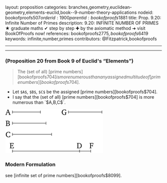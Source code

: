 layout: proposition
categories: branches,geometry,euclidean-geometry,elements-euclid,book--9-number-theory-applications
nodeid: bookofproofs$507
orderid: 1900
parentid: bookofproofs$1881
title: Prop. 9.20: Infinite Number of Primes
description: 9.20: INFINITE NUMBER OF PRIMES &#9733; graduate maths &#10004; step by step &#10010; by the axiomatic method &#10140; visit BookOfProofs now!
references: bookofproofs$2775,bookofproofs$6419
keywords: infinite,number,primes
contributors: @Fitzpatrick,bookofproofs

---


---

### (Proposition 20 from Book 9 of Euclid's “Elements”)

> The (set of all) [prime numbers][bookofproofs$704] is more numerous than any assigned multitude of [prime numbers][bookofproofs$704].
* Let `$A$`, `$B$`, `$C$` be the assigned [prime numbers][bookofproofs$704].
* I say that the (set of all) [prime numbers][bookofproofs$704] is more numerous than `$A$`, `$B$`, `$C$`.


![fig20e](https://github.com/bookofproofs/bookofproofs.github.io/blob/main/_sources/_assets/images/euclid/Book09/fig20e.png?raw=true)


### Modern Formulation

see [infinite set of prime numbers][bookofproofs$8099].